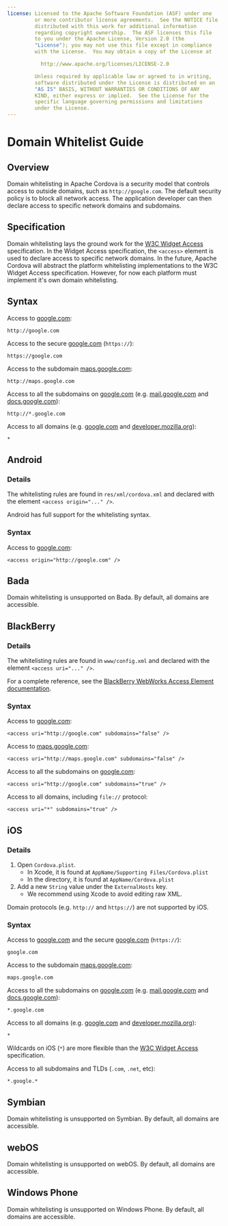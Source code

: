 ```yaml
---
license: Licensed to the Apache Software Foundation (ASF) under one
         or more contributor license agreements.  See the NOTICE file
         distributed with this work for additional information
         regarding copyright ownership.  The ASF licenses this file
         to you under the Apache License, Version 2.0 (the
         "License"); you may not use this file except in compliance
         with the License.  You may obtain a copy of the License at

           http://www.apache.org/licenses/LICENSE-2.0

         Unless required by applicable law or agreed to in writing,
         software distributed under the License is distributed on an
         "AS IS" BASIS, WITHOUT WARRANTIES OR CONDITIONS OF ANY
         KIND, either express or implied.  See the License for the
         specific language governing permissions and limitations
         under the License.
---
```


Domain Whitelist Guide
=====================

Overview
--------

Domain whitelisting in Apache Cordova is a security model that controls access to outside domains, such as `http://google.com`. The default security policy is to block all network access. The application developer can then declare access to specific network domains and subdomains.

Specification
-------------

Domain whitelisting lays the ground work for the [W3C Widget Access][1] specification. In the Widget Access specification, the `<access>` element is used to declare access to specific network domains. In the future, Apache Cordova will abstract the platform whitelisting implementations to the W3C Widget Access specification. However, for now each platform must implement it's own domain whitelisting.

Syntax
------

Access to [google.com][2]:

    http://google.com

Access to the secure [google.com][3] (`https://`):

    https://google.com

Access to the subdomain [maps.google.com][4]:

    http://maps.google.com

Access to all the subdomains on [google.com][2] (e.g. [mail.google.com][5] and [docs.google.com][6]):

    http://*.google.com

Access to all domains (e.g. [google.com][2] and [developer.mozilla.org][7]):

    *

Android
-------

### Details

The whitelisting rules are found in `res/xml/cordova.xml` and declared with the element `<access origin="..." />`.

Android has full support for the whitelisting syntax.

### Syntax

Access to [google.com][2]:

    <access origin="http://google.com" />

Bada
----

Domain whitelisting is unsupported on Bada. By default, all domains are accessible.

BlackBerry
----------

### Details

The whitelisting rules are found in `www/config.xml` and declared with the element `<access uri="..." />`.

For a complete reference, see the [BlackBerry WebWorks Access Element documentation][8].

### Syntax

Access to [google.com][2]:

    <access uri="http://google.com" subdomains="false" />

Access to  [maps.google.com][4]:

    <access uri="http://maps.google.com" subdomains="false" />

Access to all the subdomains on [google.com][2]:

    <access uri="http://google.com" subdomains="true" />

Access to all domains, including `file://` protocol:

    <access uri="*" subdomains="true" />

iOS
---

### Details

1. Open `Cordova.plist`.
    - In Xcode, it is found at `AppName/Supporting Files/Cordova.plist`
    - In the directory, it is found at `AppName/Cordova.plist`
2. Add a new `String` value under the `ExternalHosts` key.
    - We recommend using Xcode to avoid editing raw XML.

Domain protocols (e.g. `http://` and `https://`) are not supported by iOS.

### Syntax

Access to [google.com][2] and the secure [google.com][3] (`https://`):

    google.com

Access to the subdomain [maps.google.com][4]:

    maps.google.com

Access to all the subdomains on [google.com][2] (e.g. [mail.google.com][5] and [docs.google.com][6]):

    *.google.com

Access to all domains (e.g. [google.com][2] and [developer.mozilla.org][7]):

    *

Wildcards on iOS (`*`) are more flexible than the [W3C Widget Access][1] specification.

Access to all subdomains and TLDs (`.com`, `.net`, etc):

    *.google.*

Symbian
-------

Domain whitelisting is unsupported on Symbian. By default, all domains are accessible.

webOS
-----

Domain whitelisting is unsupported on webOS. By default, all domains are accessible.

Windows Phone
-------------

Domain whitelisting is unsupported on Windows Phone. By default, all domains are accessible.

[1]: http://www.w3.org/TR/widgets-access/
[2]: http://google.com
[3]: https://google.com
[4]: http://maps.google.com
[5]: http://mail.google.com
[6]: http://docs.google.com
[7]: http://developer.mozilla.org
[8]: https://developer.blackberry.com/html5/documentation/ww_developing/Access_element_834677_11.html
